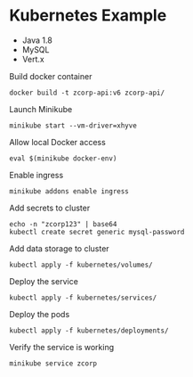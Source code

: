 # Kubernetes Example

- Java 1.8
- MySQL
- Vert.x


Build docker container
```
docker build -t zcorp-api:v6 zcorp-api/
```
Launch Minikube
```
minikube start --vm-driver=xhyve
```

Allow local Docker access
```
eval $(minikube docker-env)
```

Enable ingress
```
minikube addons enable ingress
```

Add secrets to cluster
```shell
echo -n "zcorp123" | base64
kubectl create secret generic mysql-password 
```

Add data storage to cluster
```shell
kubectl apply -f kubernetes/volumes/
```

Deploy the service
```shell
kubectl apply -f kubernetes/services/
```

Deploy the pods
```shell
kubectl apply -f kubernetes/deployments/
```

Verify the service is working
```
minikube service zcorp
```